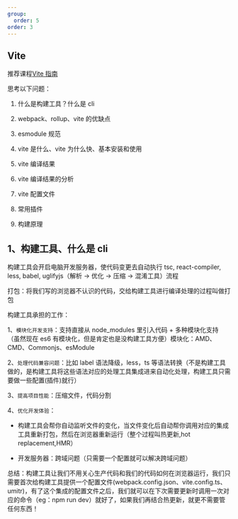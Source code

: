 ```yaml
---
group:
  order: 5
order: 3
---
```


## Vite

推荐课程[Vite 指南](https://www.bilibili.com/video/BV1GN4y1M7P5/)

思考以下问题：

1. 什么是构建工具？什么是 cli

2. webpack、rollup、vite 的优缺点

3. esmodule 规范

4. vite 是什么、vite 为什么快、基本安装和使用

5. vite 编译结果

6. vite 编译结果的分析

7. vite 配置文件

8. 常用插件

9. 构建原理

## 1、构建工具、什么是 cli

构建工具会开启电脑开发服务器，使代码变更去自动执行 tsc, react-compiler, less, babel, uglifyjs（解析 → 优化 → 压缩 → 混淆工具）流程

打包：将我们写的浏览器不认识的代码，交给构建工具进行编译处理的过程叫做打包

构建工具承担的工作：

1、`模块化开发支持`：支持直接从 node_modules 里引入代码 + 多种模块化支持（虽然现在 es6 有模块化，但是肯定也是没构建工具方便）模块化：AMD、CMD、Commonjs、esModule

2、`处理代码兼容问题`：比如 label 语法降级，less，ts 等语法转换（不是构建工具做的，是构建工具将这些语法对应的处理工具集成进来自动化处理，构建工具只需要做一些配置(插件)就行）

3、`提高项目性能`：压缩文件，代码分割

4、`优化开发体验`：

- 构建工具会帮你自动监听文件的变化，当文件变化后自动帮你调用对应的集成工具重新打包，然后在浏览器重新运行（整个过程叫热更新,hot replacement,HMR）

- 开发服务器：跨域问题（只需要一个配置就可以解决跨域问题）

总结：构建工具让我们不用关心生产代码和我们的代码如何在浏览器运行，我们只需要首次给构建工具提供一个配置文件(webpack.config.json、vite.config.ts、umitr)，有了这个集成的配置文件之后，我们就可以在下次需要更新时调用一次对应的命令（eg：npm run dev）就好了，如果我们再结合热更新，就更不需要管任何东西！
